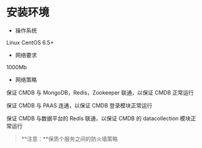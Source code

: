 # 安装环境

- 操作系统

Linux CentOS 6.5+

- 网络要求

1000Mb

- 网络策略

保证 CMDB 与 MongoDB，Redis，Zookeeper 联通，以保证 CMDB 正常运行

保证 CMDB 与 PAAS 连通，以保证 CMDB 登录模块正常运行

保证 CMDB 与数据平台的 Redis 联通，以保证 CMDB 的 datacollection 模块正常运行

> **注意：**保质个服务之间的防火墙策略

